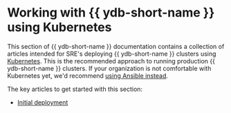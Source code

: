 # Working with {{ ydb-short-name }} using Kubernetes

This section of {{ ydb-short-name }} documentation contains a collection of articles intended for SRE's deploying {{ ydb-short-name }} clusters using [Kubernetes](https://kubernetes.io/). This is the recommended approach to running production {{ ydb-short-name }} clusters. If your organization is not comfortable with Kubernetes yet, we'd recommend [using Ansible instead](../ansible/index.md).

The key articles to get started with this section:

* [Initial deployment](initial-deployment.md)